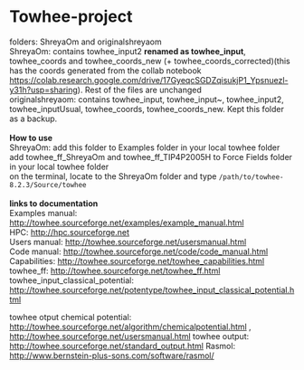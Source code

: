 # Towhee-project
folders: ShreyaOm and originalshreyaom <br/>
ShreyaOm: contains towhee_input2 **renamed as towhee_input**, towhee_coords and towhee_coords_new (+ towhee_coords_corrected)(this has the coords generated from the collab notebook https://colab.research.google.com/drive/17GyeqcSGDZqisukjP1_Ypsnuezl-y31h?usp=sharing). Rest of the files are unchanged <br/>
originalshreyaom: contains towhee_input, towhee_input~, towhee_input2, towhee_inputUsual, towhee_coords, towhee_coords_new. Kept this folder as a backup. <br/>
<br/>
**How to use** <br/>
ShreyaOm: add this folder to Examples folder in your local towhee folder <br/>
add towhee_ff_ShreyaOm and towhee_ff_TIP4P2005H to Force Fields folder in your local towhee folder <br/>
on the terminal, locate to the ShreyaOm folder and type `/path/to/towhee-8.2.3/Source/towhee` <br/>
<br/>
**links to documentation** <br/>
Examples manual: http://towhee.sourceforge.net/examples/example_manual.html <br/>
HPC: http://hpc.sourceforge.net <br/>
Users manual: http://towhee.sourceforge.net/usersmanual.html <br/>
Code manual: http://towhee.sourceforge.net/code/code_manual.html <br/>
Capabilities: http://towhee.sourceforge.net/towhee_capabilities.html <br/>
towhee_ff: http://towhee.sourceforge.net/towhee_ff.html <br/>
towhee_input_classical_potential: http://towhee.sourceforge.net/potentype/towhee_input_classical_potential.html 

towhee otput chemical potential: http://towhee.sourceforge.net/algorithm/chemicalpotential.html , http://towhee.sourceforge.net/usersmanual.html
towhee output: http://towhee.sourceforge.net/standard_output.html
Rasmol: http://www.bernstein-plus-sons.com/software/rasmol/
